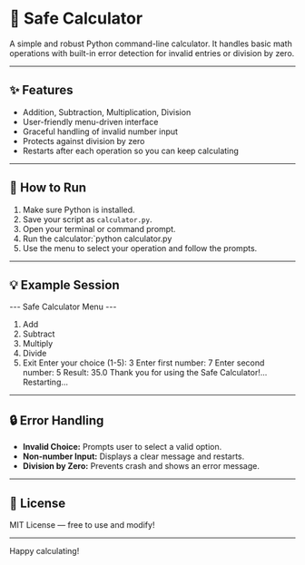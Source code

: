 # 🧮 Safe Calculator

A simple and robust Python command-line calculator. It handles basic math operations with built-in error detection for invalid entries or division by zero.

---

## ✨ Features

- Addition, Subtraction, Multiplication, Division
- User-friendly menu-driven interface
- Graceful handling of invalid number input
- Protects against division by zero
- Restarts after each operation so you can keep calculating

---

## 🚀 How to Run

1. Make sure Python is installed.
2. Save your script as `calculator.py`.
3. Open your terminal or command prompt.
4. Run the calculator:`python calculator.py
5. Use the menu to select your operation and follow the prompts.

---

## 💡 Example Session

--- Safe Calculator Menu ---

1. Add
2. Subtract
3. Multiply
4. Divide
5. Exit
Enter your choice (1-5): 3
Enter first number: 7
Enter second number: 5
Result: 35.0
Thank you for using the Safe Calculator!... Restarting...

---

## 🔒 Error Handling

- **Invalid Choice:** Prompts user to select a valid option.
- **Non-number Input:** Displays a clear message and restarts.
- **Division by Zero:** Prevents crash and shows an error message.

---

## 📄 License

MIT License — free to use and modify!

---

Happy calculating!
